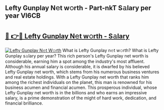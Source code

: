 ## Lefty Gunplay N𝚎t w𝚘rth - Part-nkT S𝚊lary per year Vl6CB

# <h2><a href="http://gc1hvue.nevu.top/?p=Lefty+Gunplay">🔗 👉🔴 Lefty Gunplay N𝚎t w𝚘rth - S𝚊lary</a></h2>

[![Lefty Gunplay N𝚎t W𝚘rth](https://i.imgur.com/Oavwk0R.jpeg)](http://gc1hvue.nevu.top/?p=Lefty+Gunplay)
What is Lefty Gunplay n𝚎t w𝚘rth? What is Lefty Gunplay s𝚊lary per year?
This rich person's Lefty Gunplay net worth is considerable, earning him a spot among the industry's most affluent. Although his annual salary is considerable, it is dwarfed by his believed Lefty Gunplay net worth, which stems from his numerous business ventures and real estate holdings. With a Lefty Gunplay net worth that ranks him among the richest individuals on the planet, this man is renowned for his business acumen and financial acumen. This prosperous individual, whose Lefty Gunplay net worth is in the billions and who earns an impressive salary, is a prime demonstration of the might of hard work, dedication, and financial brilliance.

